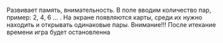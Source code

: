 Развивает память, внимательность. В поле вводим количество пар, пример: 2, 4, 6 ... . На экране появляются карты, среди их нужно находить и открывать одинаковые пары. Внимание!!! После итекание времени игра будет остановленна

